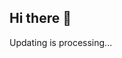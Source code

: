 ## Hi there 👋
Updating is processing...
<!--
🔭 I’m currently working on <a href='https://iwgt.ae' target='_blank'>IWGT</a>
**MohamedBnRadwan/MohamedBnRadwan** is a ✨ _special_ ✨ repository because its `README.md` (this file) appears on your GitHub profile.

Here are some ideas to get you started:

- 🔭 I’m currently working on ...
- 🌱 I’m currently learning ...
- 👯 I’m looking to collaborate on ...
- 🤔 I’m looking for help with ...
- 💬 Ask me about ...
- 📫 How to reach me: ...
- 😄 Pronouns: ...
- ⚡ Fun fact: ...
-->
